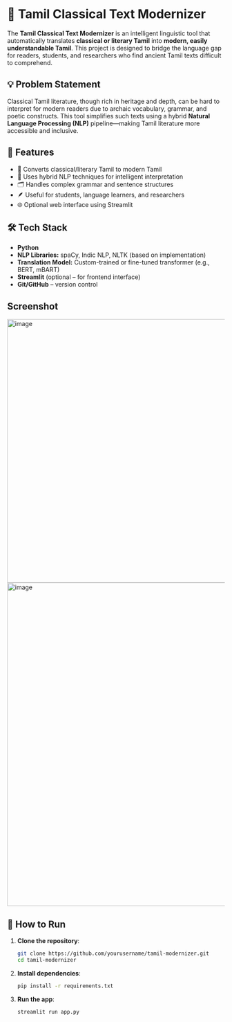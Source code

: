 # 📝 Tamil Classical Text Modernizer

The **Tamil Classical Text Modernizer** is an intelligent linguistic tool that automatically translates **classical or literary Tamil** into **modern, easily understandable Tamil**. This project is designed to bridge the language gap for readers, students, and researchers who find ancient Tamil texts difficult to comprehend.

## 💡 Problem Statement

Classical Tamil literature, though rich in heritage and depth, can be hard to interpret for modern readers due to archaic vocabulary, grammar, and poetic constructs. This tool simplifies such texts using a hybrid **Natural Language Processing (NLP)** pipeline—making Tamil literature more accessible and inclusive.

## 🚀 Features

- 🔁 Converts classical/literary Tamil to modern Tamil  
- 🧠 Uses hybrid NLP techniques for intelligent interpretation  
- 🗂️ Handles complex grammar and sentence structures  
- 🪶 Useful for students, language learners, and researchers  
- 🌐 Optional web interface using Streamlit  

## 🛠️ Tech Stack

- **Python**  
- **NLP Libraries:** spaCy, Indic NLP, NLTK (based on implementation)  
- **Translation Model:** Custom-trained or fine-tuned transformer (e.g., BERT, mBART)  
- **Streamlit** (optional – for frontend interface)  
- **Git/GitHub** – version control

## Screenshot
<img width="1790" height="609" alt="image" src="https://github.com/user-attachments/assets/3ac93ea9-f109-4a70-909d-2243c322db78" />
<img width="1795" height="747" alt="image" src="https://github.com/user-attachments/assets/36cd51e8-a463-48f9-b8ed-0c2dcbe2ef79" />


## 🧪 How to Run

1. **Clone the repository**:
   ```bash
   git clone https://github.com/yourusername/tamil-modernizer.git
   cd tamil-modernizer
2. **Install dependencies**:
   ```bash
   pip install -r requirements.txt

4. **Run the app**:
   ```bash
   streamlit run app.py
